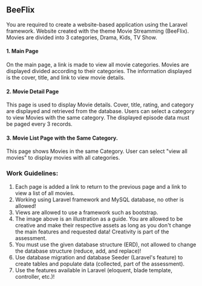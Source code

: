 ## BeeFlix

You are required to create a website-based application using the Laravel framework. Website created with the theme Movie Streamming (BeeFlix). Movies are divided into 3 categories, Drama, Kids, TV Show.

#### 1. Main Page

On the main page, a link is made to view all movie categories. Movies are displayed divided according to their categories. The information displayed is the cover, title, and link to view movie details.

#### 2. Movie Detail Page

This page is used to display Movie details. Cover, title, rating, and category are displayed and retrieved from the database. Users can select a category to view Movies with the same category. The displayed episode data must be paged every 3 records.

#### 3. Movie List Page with the Same Category.

This page shows Movies in the same Category. User can select "view all movies" to display movies with all categories.

### Work Guidelines:

1. Each page is added a link to return to the previous page and a link to view a list of all movies.
2. Working using Laravel framework and MySQL database, no other is allowed!
3. Views are allowed to use a framework such as bootstrap.
4. The image above is an illustration as a guide. You are allowed to be creative and make their respective assets as long as you don't change the main features and requested data! Creativity is part of the assessment.
5. You must use the given database structure (ERD), not allowed to change the database structure (reduce, add, and replace)!
6. Use database migration and database Seeder (Laravel's feature) to create tables and populate data (collected, part of the assessment).
7. Use the features available in Laravel (eloquent, blade template, controller, etc.)!
